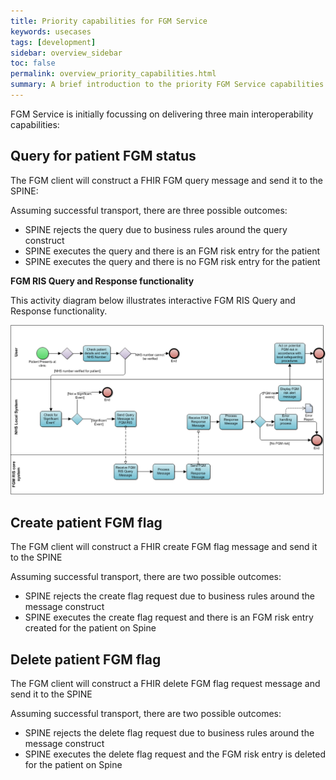 ```yaml
---
title: Priority capabilities for FGM Service
keywords: usecases
tags: [development]
sidebar: overview_sidebar
toc: false
permalink: overview_priority_capabilities.html
summary: A brief introduction to the priority FGM Service capabilities.
---
```


FGM Service is initially focussing on delivering three main interoperability capabilities:

<!--
![GP Connect Priority Capabilities](images/overview/priority_capabilities.png)
-->

## Query for patient FGM status

The FGM client will construct a FHIR FGM query message and send it to the SPINE:

Assuming successful transport, there are three possible outcomes:

- SPINE rejects the query due to business rules around the query construct
- SPINE executes the query and there is an FGM risk entry for the patient
- SPINE executes the query and there is no FGM risk entry for the patient

**FGM RIS Query and Response functionality**

This activity diagram below illustrates interactive FGM RIS Query and Response functionality.

![stuff](images/fgm/FGMQueryResponseActivityDiagramv0.2.png)

<!-- [Access Record HTML Views](accessrecord_view_summary.html)

*Coming Soon...*

[Access Record Structured Data](accessrecord_structured_data_summary.html)  -->

## Create patient FGM flag

The FGM client will construct a FHIR create FGM flag message and send it to the SPINE

Assuming successful transport, there are two possible outcomes:

- SPINE rejects the create flag request due to business rules around the message construct
- SPINE executes the create flag request and there is an FGM risk entry created for the patient on Spine

<!-- [Appointment Management Capability](appointments.html) -->

## Delete patient FGM flag

The FGM client will construct a FHIR delete FGM flag request message and send it to the SPINE

Assuming successful transport, there are two possible outcomes:

- SPINE rejects the delete flag request due to business rules around the message construct
- SPINE executes the delete flag request and the FGM risk entry is deleted for the patient on Spine


<!-- [Task Management Capability](tasks.html) -->

